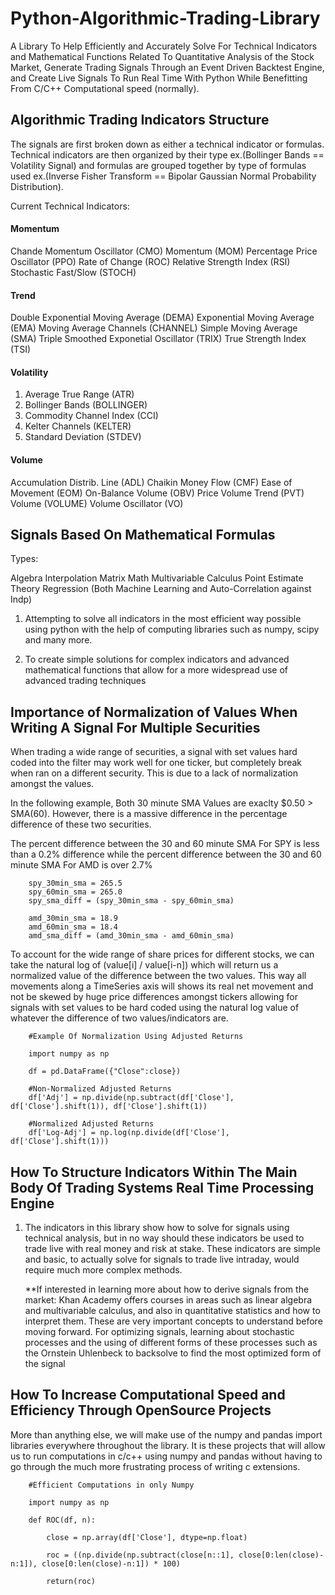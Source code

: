 # Python-Algorithmic-Trading-Library

A Library To Help Efficiently and Accurately Solve For Technical Indicators and Mathematical Functions Related To Quantitative Analysis of the Stock Market, Generate Trading Signals Through an Event Driven Backtest Engine, and Create Live Signals To Run Real Time With Python While Benefitting From C/C++ Computational speed (normally).



## Algorithmic Trading Indicators Structure

The signals are first broken down as either a technical indicator or formulas. Technical indicators are then
organized by their type ex.(Bollinger Bands == Volatility Signal) and formulas are grouped together by type of 
formulas used ex.(Inverse Fisher Transform == Bipolar Gaussian Normal Probability Distribution).

Current Technical Indicators:


#### Momentum
Chande Momentum Oscillator (CMO)
Momentum (MOM)
Percentage Price Oscillator (PPO)
Rate of Change (ROC)
Relative Strength Index (RSI)
Stochastic Fast/Slow (STOCH)

#### Trend
Double Exponential Moving Average (DEMA)
Exponential Moving Average (EMA)
Moving Average Channels (CHANNEL)
Simple Moving Average (SMA)
Triple Smoothed Exponetial Oscillator (TRIX)
True Strength Index (TSI)

#### Volatility
1. Average True Range (ATR)
2. Bollinger Bands (BOLLINGER)
3. Commodity Channel Index (CCI)
4. Kelter Channels (KELTER)
5. Standard Deviation (STDEV)

#### Volume
Accumulation Distrib. Line (ADL)
Chaikin Money Flow (CMF)
Ease of Movement (EOM)
On-Balance Volume (OBV)
Price Volume Trend (PVT)
Volume (VOLUME)
Volume Oscillator (VO)



## Signals Based On Mathematical Formulas

Types: 

Algebra
Interpolation
Matrix Math
Multivariable Calculus
Point Estimate Theory
Regression (Both Machine Learning and Auto-Correlation against Indp)


   

1.  Attempting to solve all indicators in the most efficient way possible using python with the help of computing libraries
    such as numpy, scipy and many more. 
    
2. To create simple solutions for complex indicators and advanced mathematical functions that allow for a more 
   widespread use of advanced trading techniques
   
## Importance of Normalization of Values When Writing A Signal For Multiple Securities
When trading a wide range of securities, a signal with set values hard coded into the filter may work well for one
ticker, but completely break when ran on a different security. This is due to a lack of normalization amongst the values.

In the following example, Both 30 minute SMA Values are exaclty $0.50 > SMA(60). However, there is a massive difference in the percentage difference of these two securities. 

The percent difference between the 30 and 60 minute SMA For SPY is less than a 0.2% difference while
the percent difference between the 30 and 60 minute SMA For AMD is over 2.7%
        
        spy_30min_sma = 265.5
        spy_60min_sma = 265.0        
        spy_sma_diff = (spy_30min_sma - spy_60min_sma)
        
        amd_30min_sma = 18.9
        amd_60min_sma = 18.4
        amd_sma_diff = (amd_30min_sma - amd_60min_sma)

To account for the wide range of share prices for different stocks, we can take the natural log of (value[i] / value[i-n])
which will return us a normalized value of the difference between the two values. This way all movements along a TimeSeries
axis will shows its real net movement and not be skewed by huge price differences amongst tickers allowing for signals 
with set values to be hard coded using the natural log value of whatever the difference of two values/indicators are.

        #Example Of Normalization Using Adjusted Returns
        
        import numpy as np
        
        df = pd.DataFrame({"Close":close})
       
        #Non-Normalized Adjusted Returns
        df['Adj'] = np.divide(np.subtract(df['Close'], df['Close'].shift(1)), df['Close'].shift(1))
        
        #Normalized Adjusted Returns
        df['Log-Adj'] = np.log(np.divide(df['Close'], df['Close'].shift(1)))
        
        

        
        
        
        
        
        
        

        


## How To Structure Indicators Within The Main Body Of Trading Systems Real Time Processing Engine

1. The indicators in this library show how to solve for signals using technical analysis, but in no way
   should these indicators be used to trade live with real money and risk at stake. These indicators are simple
   and basic, to actually solve for signals to trade live intraday, would require much more complex methods.
   
   **If interested in learning more about how to derive signals from the market:
     Khan Academy offers courses in areas such as linear algebra and multivariable calculus, and also in quantitative 
     statistics and how to interpret them. These are very important concepts to understand before moving forward. 
     For optimizing signals, learning about stochastic processes and the using of different forms of these processes 
     such as the Ornstein Uhlenbeck to backsolve to find the most optimized form of the signal
     
     
 ## How To Increase Computational Speed and Efficiency Through OpenSource Projects
 
 More than anything else, we will make use of the numpy and pandas import libraries everywhere throughout the library.
 It is these projects that will allow us to run computations in c/c++ using numpy and pandas without having to go through
 the much more frustrating process of writing c extensions.
 
 
        #Efficient Computations in only Numpy

        import numpy as np
        
        def ROC(df, n):
        
            close = np.array(df['Close'], dtype=np.float)
            
            roc = ((np.divide(np.subtract(close[n::1], close[0:len(close)-n:1]), close[0:len(close)-n:1]) * 100)
            
            return(roc)
        
        
        
        
        
        
        
        
        

        
        
        

        
        
        
        
        
        
        
        
        
       
        
        
         
          
 


